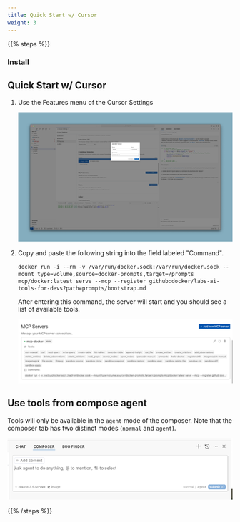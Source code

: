 ```yaml
---
title: Quick Start w/ Cursor
weight: 3
---
```


{{% steps %}}

### Install

## Quick Start w/ Cursor

1. Use the Features menu of the Cursor Settings
   
   ![Claude Features](claude_features.png)

2. Copy and paste the following string into the field labeled "Command".

   ```
   docker run -i --rm -v /var/run/docker.sock:/var/run/docker.sock --mount type=volume,source=docker-prompts,target=/prompts mcp/docker:latest serve --mcp --register github:docker/labs-ai-tools-for-devs?path=prompts/bootstrap.md
   ```

   After entering this command, the server will start and you should see a list of available tools.

   ![Claude Tools](claude_tools.png)


## Use tools from compose agent

Tools will only be available in the `agent` mode of the composer. Note that the composer tab has two distinct modes (`normal` and `agent`).

![compose agent](composer_agent.png)

{{% /steps %}}

